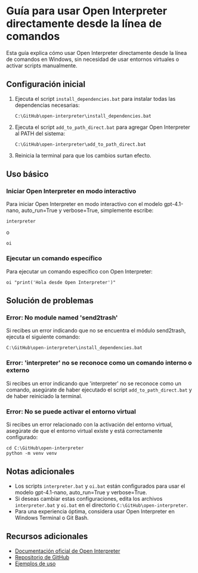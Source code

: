 # Guía para usar Open Interpreter directamente desde la línea de comandos

Esta guía explica cómo usar Open Interpreter directamente desde la línea de comandos en Windows, sin necesidad de usar entornos virtuales o activar scripts manualmente.

## Configuración inicial

1. Ejecuta el script `install_dependencies.bat` para instalar todas las dependencias necesarias:
   ```
   C:\GitHub\open-interpreter\install_dependencies.bat
   ```

2. Ejecuta el script `add_to_path_direct.bat` para agregar Open Interpreter al PATH del sistema:
   ```
   C:\GitHub\open-interpreter\add_to_path_direct.bat
   ```

3. Reinicia la terminal para que los cambios surtan efecto.

## Uso básico

### Iniciar Open Interpreter en modo interactivo

Para iniciar Open Interpreter en modo interactivo con el modelo gpt-4.1-nano, auto_run=True y verbose=True, simplemente escribe:

```
interpreter
```

o

```
oi
```

### Ejecutar un comando específico

Para ejecutar un comando específico con Open Interpreter:

```
oi "print('Hola desde Open Interpreter')"
```

## Solución de problemas

### Error: No module named 'send2trash'

Si recibes un error indicando que no se encuentra el módulo send2trash, ejecuta el siguiente comando:

```
C:\GitHub\open-interpreter\install_dependencies.bat
```

### Error: 'interpreter' no se reconoce como un comando interno o externo

Si recibes un error indicando que 'interpreter' no se reconoce como un comando, asegúrate de haber ejecutado el script `add_to_path_direct.bat` y de haber reiniciado la terminal.

### Error: No se puede activar el entorno virtual

Si recibes un error relacionado con la activación del entorno virtual, asegúrate de que el entorno virtual existe y está correctamente configurado:

```
cd C:\GitHub\open-interpreter
python -m venv venv
```

## Notas adicionales

- Los scripts `interpreter.bat` y `oi.bat` están configurados para usar el modelo gpt-4.1-nano, auto_run=True y verbose=True.
- Si deseas cambiar estas configuraciones, edita los archivos `interpreter.bat` y `oi.bat` en el directorio `C:\GitHub\open-interpreter`.
- Para una experiencia óptima, considera usar Open Interpreter en Windows Terminal o Git Bash.

## Recursos adicionales

- [Documentación oficial de Open Interpreter](https://docs.openinterpreter.com/)
- [Repositorio de GitHub](https://github.com/OpenInterpreter/open-interpreter)
- [Ejemplos de uso](https://github.com/OpenInterpreter/examples)

